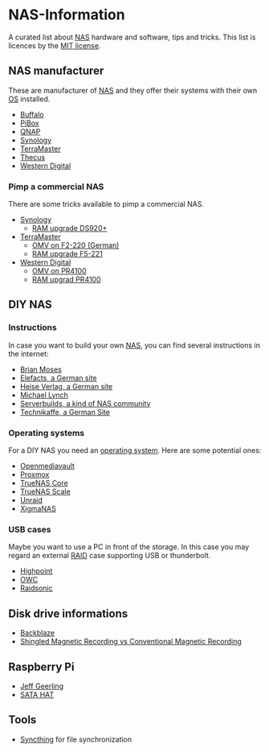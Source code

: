 # NAS-Information

A curated list about [NAS][nas] hardware and software, tips and tricks. This list is licences by the [MIT license][mit_license].

## NAS manufacturer

These are manufacturer of [NAS][nas] and they offer their systems with their own [OS][operating_system] installed.

- [Buffalo][buffalo]
- [PiBox][pibox]
- [QNAP][qnap]
- [Synology][synology]
- [TerraMaster][terra_master]
- [Thecus][thecus]
- [Western Digital][western_digital]

### Pimp a commercial NAS

There are some tricks available to pimp a commercial NAS.

- [Synology][synology]
  - [RAM upgrade DS920+][synology_ds920p_ram]
- [TerraMaster][terra_master]
  - [OMV on F2-220 (German)][terra_master_f2_220_omv]
  - [RAM upgrade F5-221][terra_master_f5_221_ram]
- [Western Digital][western_digital]
  - [OMV on PR4100][western_digital_pr4100_omv]
  - [RAM upgrad PR4100][western_digital_pr4100_ram]

## DIY NAS

### Instructions

In case you want to build your own [NAS][nas], you can find several instructions in the internet:

- [Brian Moses][brian_moses]
- [Elefacts, a German site][elefacts]
- [Heise Verlag, a German site][heise_nas]
- [Michael Lynch][michael_lynch]
- [Serverbuilds, a kind of NAS community][server_builds]
- [Technikaffe, a German Site][technikaffe]

### Operating systems

For a DIY NAS you need an [operating system][operating_system]. Here are some potential ones:

- [Openmediavault][omv]
- [Proxmox][proxmox]
- [TrueNAS Core][truenas_core]
- [TrueNAS Scale][truenas_scale]
- [Unraid][unraid]
- [XigmaNAS][xigmanas]

### USB cases

Maybe you want to use a PC in front of the storage. In this case you may regard an external [RAID][raid] case supporting USB or thunderbolt.

- [Highpoint][highpoint]
- [OWC][owc]
- [Raidsonic][raidsonic]

## Disk drive informations

- [Backblaze][backblaze]
- [Shingled Magnetic Recording vs Conventional Magnetic Recording][smr_vs_cmr]

## Raspberry Pi

- [Jeff Geerling][jeff_geerling]
- [SATA HAT][raspberry_pi_sata_hat]

## Tools

- [Syncthing][syncthing] for file synchronization

[backblaze]: https://www.backblaze.com/b2/hard-drive-test-data.html
[brian_moses]: https://blog.briancmoses.com/categories/diy-nas/
[buffalo]: https://www.buffalo-technology.com
[elefacts]: https://www.elefacts.de/kategorie-nas_hardware-1
[heise_nas]: https://www.heise.de/preisvergleich/?cat=WL-1682454&hocid=ct
[highpoint]: https://www.highpoint-tech.com/raid-storage-enclosures
[jeff_geerling]: https://www.jeffgeerling.com/tags/nas
[michael_lynch]: https://mtlynch.io/building-a-vm-homelab/
[mit_license]: ./LICENSE
[nas]: https://en.wikipedia.org/wiki/Network-attached_storage
[omv]: https://www.openmediavault.org/
[operating_system]: https://en.wikipedia.org/wiki/Operating_system
[owc]: https://www.owc.com/
[pibox]: https://pibox.io
[proxmox]: https://www.proxmox.com/en/
[qnap]: https://www.qnap.com
[raid]: https://en.wikipedia.org/wiki/RAID
[raidsonic]: https://icybox.de/en/product-list.php?id=1
[raspberry_pi_sata_hat]: https://wiki.radxa.com/Dual_Quad_SATA_HAT
[server_builds]: https://www.serverbuilds.net/
[smr_vs_cmr]: https://www.elefacts.de/test-160-nas_festplatten_mit_smr_oder_cmr_ein_ueberblick_im_jahr_2021
[syncthing]: https://syncthing.net/
[synology]: https://www.synology.com
[synology_ds920p_ram]: https://www.youtube.com/watch?v=3Ls5E5uTzVU
[technikaffe]: https://www.technikaffe.de/nas-eigenbau/
[terra_master]: https://www.terra-master.com
[terra_master_f2_220_omv]: https://www.bachmann-lan.de/terramaster-f2-220-nas-mit-openmediavault/
[terra_master_f5_221_ram]: https://www.youtube.com/watch?v=hk_wPRqOSKE
[thecus]: https://www.thecus.com
[truenas_core]: https://www.truenas.com/truenas-core/
[truenas_scale]: https://www.truenas.com/download-truenas-scale/
[unraid]: https://unraid.net/
[western_digital]: https://www.westerndigital.com
[western_digital_pr4100_omv]: https://forum.openmediavault.org/index.php?thread/37009-can-i-install-omv-on-a-wd-nas/
[western_digital_pr4100_ram]: https://www.youtube.com/watch?v=rMvw9gGN7dc
[xigmanas]: https://xigmanas.com/xnaswp/
